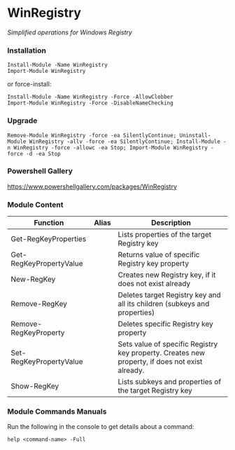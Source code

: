 # WinRegistry
*Simplified operations for Windows Registry*

### Installation
    Install-Module -Name WinRegistry
	Import-Module WinRegistry

or force-install:

    Install-Module -Name WinRegistry -Force -AllowClobber
	Import-Module WinRegistry -Force -DisableNameChecking

### Upgrade
    Remove-Module WinRegistry -force -ea SilentlyContinue; Uninstall-Module WinRegistry -allv -force -ea SilentlyContinue; Install-Module -n WinRegistry -force -allowc -ea Stop; Import-Module WinRegistry -force -d -ea Stop

### Powershell Gallery
https://www.powershellgallery.com/packages/WinRegistry

### Module Content

| Function  | Alias | Description |
| ------------- | ------------- | ------------- |
| Get-RegKeyProperties |  | Lists properties of the target Registry key |
| Get-RegKeyPropertyValue |  | Returns value of specific Registry key property |
| New-RegKey |  | Creates new Registry key, if it does not exist already |
| Remove-RegKey |  | Deletes target Registry key and all its children (subkeys and properties) |
| Remove-RegKeyProperty |  | Deletes specific Registry key property |
| Set-RegKeyPropertyValue |  | Sets value of specific Registry key property. Creates new property, if does not exist already. |
| Show-RegKey |  | Lists subkeys and properties of the target Registry key |

### Module Commands Manuals
Run the following in the console to get details about a command:

    help <command-name> -Full
